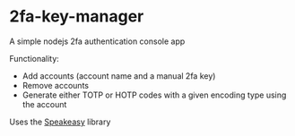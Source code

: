 # 2fa-key-manager
A simple nodejs 2fa authentication console app

Functionality:
- Add accounts (account name and a manual 2fa key) 
- Remove accounts
- Generate either TOTP or HOTP codes with a given encoding type using the account

Uses the [Speakeasy](https://www.npmjs.com/package/speakeasy) library
